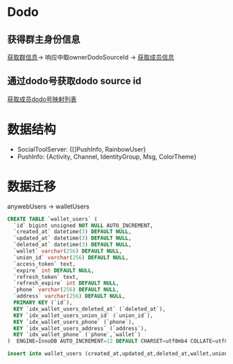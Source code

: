 # Dodo

## 获得群主身份信息

[获取群信息](https://open.imdodo.com/dev/api/island.html#%E8%8E%B7%E5%8F%96%E7%BE%A4%E4%BF%A1%E6%81%AF)-> 响应中取ownerDodoSourceId -> [获取成员信息](https://open.imdodo.com/dev/api/member.html#%E8%8E%B7%E5%8F%96%E6%88%90%E5%91%98%E4%BF%A1%E6%81%AF)

## 通过dodo号获取dodo source id
[获取成员dodo号映射列表](https://open.imdodo.com/dev/api/member.html#%E8%8E%B7%E5%8F%96%E6%88%90%E5%91%98dodo%E5%8F%B7%E6%98%A0%E5%B0%84%E5%88%97%E8%A1%A8)


# 数据结构

- SocialToolServer: {[]PushInfo, RainbowUser}
- PushInfo: {Activity, Channel, IdentityGroup, Msg, ColorTheme}


# 数据迁移
anywebUsers -> walletUsers
```sql
CREATE TABLE `wallet_users` (
  `id` bigint unsigned NOT NULL AUTO_INCREMENT,
  `created_at` datetime(3) DEFAULT NULL,
  `updated_at` datetime(3) DEFAULT NULL,
  `deleted_at` datetime(3) DEFAULT NULL,
  `wallet` varchar(256) DEFAULT NULL,
  `union_id` varchar(256) DEFAULT NULL,
  `access_token` text,
  `expire` int DEFAULT NULL,
  `refresh_token` text,
  `refresh_expire` int DEFAULT NULL,
  `phone` varchar(256) DEFAULT NULL,
  `address` varchar(256) DEFAULT NULL,
  PRIMARY KEY (`id`),
  KEY `idx_wallet_users_deleted_at` (`deleted_at`),
  KEY `idx_wallet_users_union_id` (`union_id`),
  KEY `idx_wallet_users_phone` (`phone`),
  KEY `idx_wallet_users_address` (`address`),
  KEY `idx_wallet_phone` (`phone`,`wallet`)
)  ENGINE=InnoDB AUTO_INCREMENT=12 DEFAULT CHARSET=utf8mb4 COLLATE=utf8mb4_0900_ai_ci;

insert into wallet_users (created_at,updated_at,deleted_at,wallet,union_id,access_token,expire,refresh_token,refresh_expire,phone,address) select created_at,updated_at,deleted_at,1,union_id,access_token,expire,refresh_token,refresh_expire,phone,address from anyweb_users;
```

